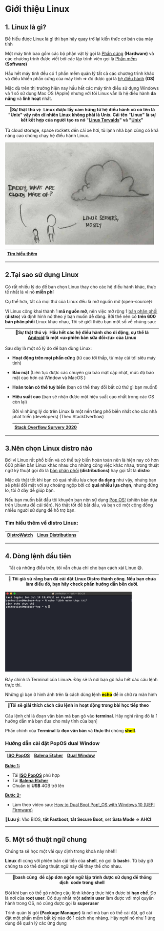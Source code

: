 # Giới thiệu Linux

## 1. Linux là gì?

Để hiểu được Linux là gì thì bạn hãy quay trở lại kiến thức cơ bản của máy tính

Một máy tính bao gồm các bộ phận vật lý gọi là <u>Phần cứng</u> **(Hardware)** và các chương trình được viết bởi các lập trình viên gọi là <u>Phần mềm</u> **(Software)**

Hầu hết máy tính đều có 1 phần mềm quản lý tất cả các chương trình khác và điều khiển phần cứng của máy tính => đó được gọi là <u>hệ điều hành</u> **(OS)**

Mặc dù trên thị trường hiện nay hầu hết các máy tính điều sử dụng Windows và 1 số sử dụng Mac OS (Apple) nhưng với tôi Linux vẫn là hệ điều hành **đa năng** và **linh hoạt** nhất.

| 💎Sự thật thú vị:  Linux được lấy cảm hứng từ hệ điều hành cũ có tên là "Unix" vậy nên dĩ nhiên Linux không phải là Unix. Cái tên "Linux" là sự kết kết hợp của người tạo ra nó "[Linus Torvalds](https://vi.wikipedia.org/wiki/Linus_Torvalds)" và "[Unix](https://vi.wikipedia.org/wiki/Unix)" |
| ------------------------------------------------------------------------------------------------------------------------------------------------------------------------------------------------------------------------------------------------------------------------------------------------ |

Từ cloud storage, space rockets đến cái xe hơi, tủ lạnh nhà bạn cũng có khả năng cao chúng chạy hệ điều hành Linux.

<img src="https://raw.githubusercontent.com/Zenfection/Linux/master/2020/07/19-14-34-15-what-are-cloud-in-cloud-computing-is-made-of-dad.jpeg.jpg" title="" alt="what-are-cloud-in-cloud-computing-is-made-of-dad.jpeg.jpg" width="488">

| [Tìm hiểu thêm]((https://www.cyberciti.biz/humour/dad-what-are-clouds-made-of-in-it/)) |
| -------------------------------------------------------------------------------------- |

---

## 2.Tại sao sử dụng Linux

Có rất nhiều lý do để bạn chọn Linux thay cho các hệ điều hành khác, thực tế nhất là vì nó **miễn phí**

Cụ thể hơn, tất cả mọi thứ của Linux đều là mở nguồn mở (open-source)🌀

Vì Linux công khai thành 1 **mã nguồn mở**, nên việc mở rộng 1 <u>bản phân phối</u> (**distro**) và định hình nó theo ý bạn muốn dễ dàng. Bởi thế nên có **trên 600 bản phân phối** Linux khác nhau, Tôi sẽ giới thiệu bạn một số về chúng sau:

| 💎Sự thật thú vị:  Hầu hết các hệ điều hành cho di động, cụ thể là [Android](https://vi.wikipedia.org/wiki/Android_(hệ_điều_hành)) là một <u>phiên bản sửa đổi</u> của Linux |
| ---------------------------------------------------------------------------------------------------------------------------------------------------------------------------- |

Sau đây là một số lý do để bạn dùng Linux:

- **Hoạt động trên mọi phần cứn**g (từ cao tới thấp, từ máy cùi tới siêu máy tính)

- **Bảo mật** (Liên tục được các chuyên gia bảo mật cập nhật, mức độ bảo mật cao hơn cả Window và MacOS )

- **Hoàn toàn có thể tuỳ biến** (bạn có thể thay đổi bất cứ thứ gì bạn muốn!)

- **Hiệu suất cao** (bạn sẽ nhận được một hiệu suất cao nhất trong các OS còn lại)
  
  Bởi vì những lý do trên Linux là một nền tảng phổ biến nhất cho các nhà phát triển (developers) (Theo StackOverflow)
  
  | [Stack Overflow Survery 2020](https://insights.stackoverflow.com/survey/2020#technology-_-platforms) |
  | ---------------------------------------------------------------------------------------------------- |

---

## 3.Nên chọn Linux distro nào

Bởi vì Linux rất phổ biến và có thể tuỳ biến hoàn toàn nên là hiện nay có hơn 600 phiên bản Linux khác nhau cho những công việc khác nhau, trong thuật ngữ kỹ thuật gọi đó là <u>bản phân phối</u> **(distributions)** hay gọi tắt là **distro**

Mặc dù thật tốt khi bạn có quá nhiều lựa chọn **đa dạng** như vậy, nhưng bạn sẽ phải đối mặt với sự choáng ngộp bởi có **quá nhiều lựa chọn**, nhưng đừng lo, tôi ở đây để giúp bạn.

Nếu bạn muốn bắt đầu tôi khuyên bạn nên sử dụng [Pop OS!](https://pop.system76.com/) (phiên bản dựa trên Ubuntu để cải tiến). Nó thật tốt để bắt đầu, và bạn có một cộng đồng nhiều người sử dụng để hỗ trợ bạn.

### Tìm hiểu thêm về distro Linux:

| [DistroWatch](https://distrowatch.com/) | [Linus Distributions](https://en.wikipedia.org/wiki/List_of_Linux_distributions?wprov=sfla1) |
| --------------------------------------- | -------------------------------------------------------------------------------------------- |

---

## 4. Dòng lệnh đầu tiên

   Tất cả những điều trên, tôi vẫn chưa chỉ cho bạn cách xài Linux 😅.

| 💎 Tôi giả sử rằng bạn đã cài đặt Linux Distro thành công. Nếu bạn chưa làm điều đó, bạn hãy check phần hướng dẫn bên dưới. |
| --------------------------------------------------------------------------------------------------------------------------- |

<img src="https://raw.githubusercontent.com/Zenfection/Linux/master/2020/07/19-14-33-06-A%CC%89nh%20chu%CC%A3p%20Ma%CC%80n%20hi%CC%80nh%202020-07-19%20lu%CC%81c%2014.33.00.png" title="" alt="Ảnh chụp Màn hình 2020-07-19 lúc 14.33.00.png" width="415">

Đây chính là Terminal của Linux🌀. Đây sẽ là nơi bạn gõ hầu hết các câu lệnh thực thi. 

Những gì bạn ở hình ảnh trên là cách dùng lệnh **<mark>echo</mark>** để in chữ ra màn hình

| 💎Tôi sẽ giải thích cách câu lệnh in hoạt động trong bài học tiếp theo |
| ---------------------------------------------------------------------- |

Câu lệnh chỉ là đoạn văn bản mà bạn gõ vào **terminal**. Hãy nghĩ rằng đó là 1 hướng dẫn mà bạn đưa cho máy tính của bạn]

Phần chính của **Terminal** là **đọc văn bản** và **thực thi** chúng **<mark>shell</mark>**.

### Hướng dẫn cài đặt PopOS dual Window

| [ISO PopOS](https://pop.system76.com/) | [Balena Etcher](https://www.balena.io/etcher/) | [Dual Window](https://www.youtube.com/watch?v=PBDpoinL-k8) |
| -------------------------------------- | ---------------------------------------------- | ---------------------------------------------------------- |

<u>**Bước 1:**</u>

- Tải **[ISO PopOS]()** phù hợp
- Tải **[Balena Etcher](https://www.balena.io/etcher/)**
- Chuẩn bị **USB** 4GB trở lên

<u>**Bước 2:**</u>

- Làm theo video sau: [How to Dual Boot Pop!_OS with Windows 10 (UEFI Firmware)](https://www.youtube.com/watch?v=PBDpoinL-k8)

**💎Lưu ý**: Vào BIOS, **tắt Fastboot**, **tắt Secure Boot**, set **Sata Mode => AHCI**

---

## 5. Một số thuật ngữ chung

Chúng ta sẽ học một vài quy định trong khoá này nhé!!!

**Linux** đi cùng với phiên bản cải tiến của **shell**, nó gọi là **bash**🌀. Từ bây giờ chúng ta có thể dùng thuật ngữ này để thay thế cho nhau.

| 💎bash cũng  đề cập đơn ngôn ngữ lập trình được sử dụng để thông dịch  code trong shell |
| --------------------------------------------------------------------------------------- |

Đôi khi bạn có thể gõ những câu lệnh không thực hiện được bị **hạn chế**. Đó là nơi của **root user**. Có duy nhất một **admin user** làm được với mọi quyền hành trong OS, nó cũng được gọi là **superuser**

Trình quản lý gói **(Package Manager)** là nơi mà bạn có thể cài đặt, gỡ cài đặt một phần mềm bất kỳ nào đó 1 cách nhẹ nhàng. Hãy nghĩ nó như 1 ứng dụng để quản lý các ứng dụng
